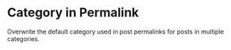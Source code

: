 # Category in Permalink

Overwrite the default category used in post permalinks for posts in multiple categories.
